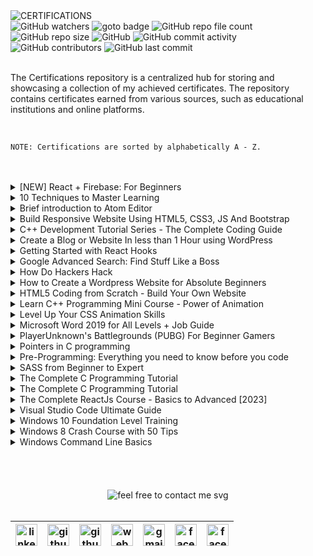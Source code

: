 <img loading="lazy" src="https://readme-typing-svg.demolab.com?font=Poppins&weight=700&size=24&duration=1&pause=1&color=EB008B&center=true&vCenter=true&repeat=false&width=195&height=40&lines=CERTIFICATIONS" alt="CERTIFICATIONS" />

<!-- repository summary badges start -->
<div>
    <img alt="GitHub watchers" src="https://img.shields.io/github/watchers/montasim/certifications?&labelColor=EB008B&color=00B8B5">
    <img alt="goto badge" src="https://img.shields.io/github/search/montasim/certifications/goto?&labelColor=EB008B&color=00B8B5">
    <img alt="GitHub repo file count" src="https://img.shields.io/github/directory-file-count/montasim/certifications?&labelColor=EB008B&color=00B8B5">
    <img alt="GitHub repo size" src="https://img.shields.io/github/repo-size/montasim/certifications?&labelColor=EB008B&color=00B8B5">
    <img alt="GitHub" src="https://img.shields.io/github/license/montasim/certifications?&labelColor=EB008B&color=00B8B5">
    <img alt="GitHub commit activity" src="https://img.shields.io/github/commit-activity/w/montasim/certifications?&labelColor=EB008B&color=00B8B5">
    <img alt="GitHub contributors" src="https://img.shields.io/github/contributors/montasim/certifications?&labelColor=EB008B&color=00B8B5">
    <img alt="GitHub last commit" src="https://img.shields.io/github/last-commit/montasim/certifications?&labelColor=EB008B&color=00B8B5">
</div>
<!-- repository summary badges end -->

<br/>

The Certifications repository is a centralized hub for storing and showcasing a collection of my achieved certificates. The repository contains certificates earned from various sources, such as educational institutions and online platforms.

<br/>

```
NOTE: Certifications are sorted by alphabetically A - Z.
```

<br/>
<br/>

<details>
    <summary> [NEW] React + Firebase: For Beginners </summary>
    <br/>
    <a href="https://www.udemy.com/certificate/UC-96cee3e4-f458-4cc6-95ef-045d158c361c/">
        <img loading="lazy" alt="[NEW] React + Firebase: For Beginners" src="https://udemy-certificate.s3.amazonaws.com/image/UC-96cee3e4-f458-4cc6-95ef-045d158c361c.jpg?v=1659991070000" />
    </a>
</details>

<details>
    <summary> 10 Techniques to Master Learning </summary>
    <br/>
    <a href="https://www.udemy.com/certificate/UC-P6XOGWBR/">
        <img loading="lazy" alt="10 Techniques to Master Learning" src="https://udemy-certificate.s3.amazonaws.com/image/UC-P6XOGWBR.jpg?v=1554827361000" />
    </a>
</details>

<details>
    <summary> Brief introduction to Atom Editor </summary>
    <br/>
    <a href="https://www.udemy.com/certificate/UC-MCFQ597O/">
        <img loading="lazy" alt="Brief introduction to Atom Editor" src="https://udemy-certificate.s3.amazonaws.com/image/UC-MCFQ597O.jpg?v=1554827203000" />
    </a>
</details>

<details>
    <summary> Build Responsive Website Using HTML5, CSS3, JS And Bootstrap </summary>
    <br/>
    <a href="https://www.udemy.com/certificate/UC-381b6029-d2a1-4600-98e1-42326f5eb8dc/">
        <img loading="lazy" alt="Build Responsive Website Using HTML5, CSS3, JS And Bootstrap" src="https://udemy-certificate.s3.amazonaws.com/image/UC-381b6029-d2a1-4600-98e1-42326f5eb8dc.jpg?v=1659988187000" />
    </a>
</details>

<details>
    <summary> C++ Development Tutorial Series - The Complete Coding Guide </summary>
    <br/>
    <a href="https://www.udemy.com/certificate/UC-4c1e3560-c268-4c37-87c3-b3e1235b67f2/">
        <img loading="lazy" alt="C++ Development Tutorial Series - The Complete Coding Guide" src="https://udemy-certificate.s3.amazonaws.com/image/UC-4c1e3560-c268-4c37-87c3-b3e1235b67f2.jpg?v=1597641845000" />
    </a>
</details>

<details>
    <summary> Create a Blog or Website In less than 1 Hour using WordPress </summary>
    <br/>
    <a href="https://www.udemy.com/certificate/UC-23f07a27-808f-4f1b-adf7-5a1f2f6567a9/">
        <img loading="lazy" alt="Create a Blog or Website In less than 1 Hour using WordPress" src="https://udemy-certificate.s3.amazonaws.com/image/UC-23f07a27-808f-4f1b-adf7-5a1f2f6567a9.jpg?v=1659985251000" />
    </a>
</details>

<details>
    <summary> Getting Started with React Hooks </summary>
    <br/>
    <a href="https://www.udemy.com/certificate/UC-81a2e505-c03f-4bc4-9bd6-d172cf94ae3d/">
        <img loading="lazy" alt="Getting Started with React Hooks" src="https://udemy-certificate.s3.amazonaws.com/image/UC-81a2e505-c03f-4bc4-9bd6-d172cf94ae3d.jpg?v=1659990609000" />
    </a>
</details>

<details>
    <summary> Google Advanced Search: Find Stuff Like a Boss </summary>
    <br/>
    <a href="https://www.udemy.com/certificate/UC-FAMM35IA/">
        <img loading="lazy" alt="Google Advanced Search: Find Stuff Like a Boss" src="https://udemy-certificate.s3.amazonaws.com/image/UC-FAMM35IA.jpg?v=1554827417000" />
    </a>
</details>

<details>
    <summary> How Do Hackers Hack </summary>
    <br/>
    <a href="https://www.udemy.com/certificate/UC-324R064H/">
        <img loading="lazy" alt="How Do Hackers Hack" src="https://udemy-certificate.s3.amazonaws.com/image/UC-324R064H.jpg?v=1552684976000" />
    </a>
</details>

<details>
    <summary> How to Create a Wordpress Website for Absolute Beginners  </summary>
    <br/>
    <a href="https://www.udemy.com/certificate/UC-SF48M5NL/">
        <img loading="lazy" alt="How to Create a Wordpress Website for Absolute Beginners" src="https://udemy-certificate.s3.amazonaws.com/image/UC-SF48M5NL.jpg?v=1554998272000" />
    </a>
</details>

<details>
    <summary> HTML5 Coding from Scratch - Build Your Own Website  </summary>
    <br/>
    <a href="https://www.udemy.com/certificate/UC-77OW1SDX/">
        <img loading="lazy" alt="HTML5 Coding from Scratch - Build Your Own Website" src="https://udemy-certificate.s3.amazonaws.com/image/UC-77OW1SDX.jpg?v=1566886948000" />
    </a>
</details>

<details>
    <summary> Learn C++ Programming Mini Course - Power of Animation  </summary>
    <br/>
    <a href="https://www.udemy.com/certificate/UC-57c8fb24-5d8a-450b-9001-76c2dfac993b/">
        <img loading="lazy" alt="Learn C++ Programming Mini Course - Power of Animation" src="https://udemy-certificate.s3.amazonaws.com/image/UC-57c8fb24-5d8a-450b-9001-76c2dfac993b.jpg?v=1580715682000" />
    </a>
</details>

<details>
    <summary> Level Up Your CSS Animation Skills  </summary>
    <br/>
    <a href="https://www.udemy.com/certificate/UC-76d371fa-22a3-445c-8546-6b8ae7c922dc/">
        <img loading="lazy" alt="Level Up Your CSS Animation Skills" src="https://udemy-certificate.s3.amazonaws.com/image/UC-76d371fa-22a3-445c-8546-6b8ae7c922dc.jpg?v=1659969985000" />
    </a>
</details>

<details>
    <summary> Microsoft Word 2019 for All Levels + Job Guide </summary>
    <br/>
    <a href="https://www.udemy.com/certificate/UC-2ccd8e88-6566-41f4-9f50-739c6b713168/">
        <img loading="lazy" alt="Microsoft Word 2019 for All Levels + Job Guide" src="https://udemy-certificate.s3.amazonaws.com/image/UC-2ccd8e88-6566-41f4-9f50-739c6b713168.jpg?v=1659985796000" />
    </a>
</details>

<details>
    <summary> PlayerUnknown's Battlegrounds (PUBG) For Beginner Gamers </summary>
    <br/>
    <a href="https://www.udemy.com/certificate/UC-X33N0BFS/">
        <img loading="lazy" alt="PlayerUnknown's Battlegrounds (PUBG) For Beginner Gamers" src="https://udemy-certificate.s3.amazonaws.com/image/UC-X33N0BFS.jpg?v=1554827394000" />
    </a>
</details>

<details>
    <summary> Pointers in C programming </summary>
    <br/>
    <a href="https://www.udemy.com/certificate/UC-5B07ZDJN/">
        <img loading="lazy" alt="Pointers in C programming" src="https://udemy-certificate.s3.amazonaws.com/image/UC-5B07ZDJN.jpg?v=1552690222000" />
    </a>
</details>

<details>
    <summary> Pre-Programming: Everything you need to know before you code </summary>
    <br/>
    <a href="https://www.udemy.com/certificate/UC-FBAGJ85J/">
        <img loading="lazy" alt="Pre-Programming: Everything you need to know before you code" src="https://udemy-certificate.s3.amazonaws.com/image/UC-FBAGJ85J.jpg?v=1567230334000" />
    </a>
</details>

<details>
    <summary> SASS from Beginner to Expert </summary>
    <br/>
    <a href="https://www.udemy.com/certificate/UC-44fae431-fc7f-49e6-947c-3b653a09fed5/">
        <img loading="lazy" alt="SASS from Beginner to Expert" src="https://udemy-certificate.s3.amazonaws.com/image/UC-44fae431-fc7f-49e6-947c-3b653a09fed5.jpg?v=1659983643000" />
    </a>
</details>

<details>
    <summary> The Complete C Programming Tutorial </summary>
    <br/>
    <a href="https://www.udemy.com/certificate/UC-9SJEY17Z/">
        <img loading="lazy" alt="The Complete C Programming Tutorial" src="https://udemy-certificate.s3.amazonaws.com/image/UC-9SJEY17Z.jpg?v=1567232722000" />
    </a>
</details>

<details>
    <summary> The Complete C Programming Tutorial </summary>
    <br/>
    <a href="https://www.udemy.com/certificate/UC-9SJEY17Z/">
        <img loading="lazy" alt="The Complete C Programming Tutorial" src="https://udemy-certificate.s3.amazonaws.com/image/UC-9SJEY17Z.jpg?v=1567232722000" />
    </a>
</details>

<details>
    <summary> The Complete ReactJs Course - Basics to Advanced [2023] </summary>
    <br/>
    <a href="https://www.udemy.com/certificate/UC-0deacdeb-f121-496d-b9ea-b7d7e317c0a9/">
        <img loading="lazy" alt="The Complete ReactJs Course - Basics to Advanced [2023]" src="https://udemy-certificate.s3.amazonaws.com/image/UC-0deacdeb-f121-496d-b9ea-b7d7e317c0a9.jpg?v=1659991758000" />
    </a>
</details>

<details>
    <summary> Visual Studio Code Ultimate Guide </summary>
    <br/>
    <a href="https://www.udemy.com/certificate/UC-f02a5a0b-f3ea-49bb-9951-dcbc6b9aa6e9/">
        <img loading="lazy" alt="Visual Studio Code Ultimate Guide" src="https://udemy-certificate.s3.amazonaws.com/image/UC-f02a5a0b-f3ea-49bb-9951-dcbc6b9aa6e9.jpg?v=1659993678000" />
    </a>
</details>

<details>
    <summary> Windows 10 Foundation Level Training </summary>
    <br/>
    <a href="https://www.udemy.com/certificate/UC-O8BLSDIZ/">
        <img loading="lazy" alt="Windows 10 Foundation Level Training" src="https://udemy-certificate.s3.amazonaws.com/image/UC-O8BLSDIZ.jpg?v=1554827423000" />
    </a>
</details>

<details>
    <summary> Windows 8 Crash Course with 50 Tips </summary>
    <br/>
    <a href="https://www.udemy.com/certificate/UC-J5SKU2AK/">
        <img loading="lazy" alt="Windows 8 Crash Course with 50 Tips" src="https://udemy-certificate.s3.amazonaws.com/image/UC-J5SKU2AK.jpg?v=1554827142000" />
    </a>
</details>

<details>
    <summary> Windows Command Line Basics </summary>
    <br/>
    <a href="https://www.udemy.com/certificate/UC-91b6cfe1-6f98-40ec-a1b1-2f5a1714f637/">
        <img loading="lazy" alt="Windows Command Line Basics" src="https://udemy-certificate.s3.amazonaws.com/image/UC-91b6cfe1-6f98-40ec-a1b1-2f5a1714f637.jpg?v=1592471058000" />
    </a>
</details>

<br/>
<br/>
<br/>
<br/>

<!-- feel free to contact me text start -->
<div align="center"> 
    <img loading="lazy" src="https://readme-typing-svg.demolab.com?font=Poppins&weight=600&size=21&duration=1&pause=1&color=00B8B5&center=true&vCenter=true&repeat=false&width=385&height=21&lines=FEEL+FREE+TO+CONTACT+ME+ANYTIME" alt="feel free to contact me svg" />
</div>
<!-- feel free to contact me text end -->

<br/>

<!-- social media links start -->
<table align="center">
    <thead align="center">
        <tr>
            <th>
                <a href="https://www.linkedin.com/in/montasim">
                    <img alt="linkedin icon" src="https://cdn.simpleicons.org/linkedin" width="35px">
                </a>
            </th>
            <th>
                <a href="https://www.github.com/montasim">
                    <img alt="github icon" src="https://cdn.simpleicons.org/github/white" width="35px">
                </a>
            </th>
            <th>
                <a href="https://stackoverflow.com/users/20348607/montasim">
                    <img alt="github icon" src="https://cdn.simpleicons.org/stackoverflow" width="35px">
                </a>
            </th>
            <th>
                <a href="https://montasim-dev.web.app/">
                    <img alt="web icon" src="https://cdn.simpleicons.org/googlechrome" width="35px">
                </a>
            </th>
            <th>
                <a href="mailto:montasimmamun@gmail.com">
                    <img alt="gmail icon" src="https://cdn.simpleicons.org/gmail" width="35px">
                </a>
            </th>
            <th>
                <a href="https://www.facebook.com/montasimmamun/">
                    <img alt="facebook icon" src="https://cdn.simpleicons.org/facebook" width="35px">
                </a>
            </th>
            <th>
                <a href="https://twitter.com/montasimmamun">
                    <img alt="facebook icon" src="https://cdn.simpleicons.org/twitter" width="35px">
                </a>
            </th>
        </tr>
    </thead>
</table>
<!-- social media links end -->
<!-- connect with me end -->

<br/>
<br/>
<br/>